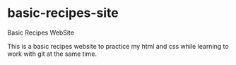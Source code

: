# basic-recipes-site
Basic Recipes WebSite

This is a basic recipes website to practice my html and css while learning to work with git at the same time.